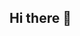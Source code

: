 ## Hi there 👋

<!--
**Sahithi1011/Sahithi1011** is a ✨ _special_ ✨ repository because its `README.md` (this file) appears on your GitHub profile.

Here are some ideas to get you started:

- # 👋 Hi, I’m Sahithi1011  
🎓 **Undergraduate Student | Aspiring Software Engineer**  
🚀 **Currently Exploring:** Python, SQL, HTML  
💡 **Interest Areas:** Software Development, Cloud Computing 
🔗 **Connect with me:** [LinkedIn]www.linkedin.com/in/hema-sahithi-vasamsetti-bb292024b | [GitHub](https://github.com/Sahithi1011)  

## 🛠 Skills & Tools  
- **Programming:** Python, SQL, HTML  
- **Databases:** SQL  
- **Tools:** Git, GitHub, AWS (Basic), Canva  
- **Soft Skills:** Problem Solving, Content Writing  

## 📌 Featured Minor Projects  
- **[SQL Online Retail Store]** - A simple database management system for online stores.  

## 📌 Featured Major Projects
- **[Smart Agriculture & Automatic Irrigation System with ESP8266 and OLED Display]**-That automates irrigation by monitoring soil moisture and environmental conditions, optimizing water usage for efficient farming.

## 🎯 Goals for 2025  
✅ Improve my coding skills in **Data Structures & Java**  
✅ Work on **real-world projects** in Software Development & Digital Marketing  
✅ Gain experience in **internships & full-time roles**  

---
## 📊 GitHub Stats  
![Your GitHub Stats](https://github-readme-stats.vercel.app/api?username=Sahithi1011&show_icons=true&theme=radical)  

🚀 _Thank you for visiting my profile! Let's connect and collaborate!_ 🚀  
 

-->
